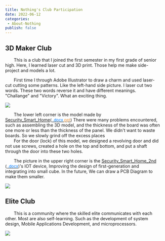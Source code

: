 ```yaml
---
title: Nothing's Club Participation
date: 2022-06-12
categories: 
 - About-Nothing
publish: false
---
```


## 3D Maker Club
&emsp;&emsp;This is a club that I joined the first semester in my first grade of senior high. Here, I learned laser cut and 3D print. Those help me make side-project and models a lot.

&emsp;&emsp;First time I through Adobe Illustrator to draw a charm and used laser-cut cutting some patterns. Like the left-hand side picture. I laser cut two words. These two words reverse it and have different meanings. "Challange" and "Victory". What an exciting thing.

![](/about-nothing/club-participation/01.png)

&emsp;&emsp;The lower left corner is the model made by [Security_Smart_Home](https://github.com/I-am-nothing/Security_Smart_Home)<font size="2">([<span style="color:#007bff">&nbsp;.docx</span>](https://docs.google.com/document/d/1qhFzi2feWOz2Gax-PqmswtHTDt-eyBC42QOLEBsT-FA/edit?usp=sharing)[<span style="color:#e69138">.ppt</span>](https://docs.google.com/presentation/d/1CLF7nTyfLZ677lPc1mkNgJW-RC2V5mb7DHh6XexCC1A/edit?usp=sharing))</font> There were many problems encountered, such as assembling the 3D model, and the thickness of the board was often one more or less than the thickness of the panel. We didn't want to waste boards. So we slowly grind off the excess places<br/>
&emsp;&emsp;For the door (lock) of this model, we designed a revolving door and did not use screws, created a hole on the top and bottom, and put a shaft through the door into these two holes.

&emsp;&emsp;The picture in the upper right corner is the [Security_Smart_Home_2nd](https://github.com/I-am-nothing/Security_Smart_Home_2nd) <font size="2">([<span style="color:#007bff">&nbsp;.docx</span>](https://docs.google.com/document/d/1pIwP28cPY0j0kTdAGPogLw7TcMTjWPokIr8tGELqfSE/edit?usp=sharing))</font>'s IOT device, Improving the design of first-generation and integrating into small cube. In the future, We can draw a PCB Diagram to make them smaller.

![](/about-nothing/club-participation/02.png)

## Elite Club

&emsp;&emsp;This is a community where the skilled elite communicates with each other. Most are also self-learning. Such as the development of system design, Mobile Applications Development, and microprocessors. 

![](/about-nothing/club-participation/03.png)
